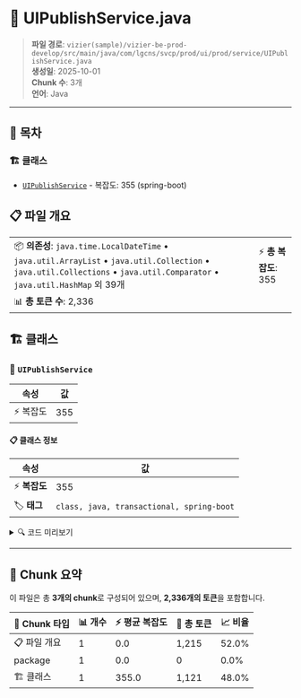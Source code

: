 # 📄 UIPublishService.java

> **파일 경로**: `vizier(sample)/vizier-be-prod-develop/src/main/java/com/lgcns/svcp/prod/ui/prod/service/UIPublishService.java`  
> **생성일**: 2025-10-01  
> **Chunk 수**: 3개  
> **언어**: Java
---

## 📑 목차

### 🏗️ 클래스
- [`UIPublishService`](#class-uipublishservice) - 복잡도: 355 (spring-boot)

## 📋 파일 개요

| | |
|--|--|
| 📦 **의존성**: `java.time.LocalDateTime` • `java.util.ArrayList` • `java.util.Collection` • `java.util.Collections` • `java.util.Comparator` • `java.util.HashMap` 외 39개 | ⚡ **총 복잡도**: 355 |
| 📊 **총 토큰 수**: 2,336 |  |



## 🏗️ 클래스

### <a id="class-uipublishservice"></a>🎯 `UIPublishService`

| 속성 | 값 |
|------|----|
| ⚡ 복잡도 | 355 |



#### 📋 클래스 정보

| 속성 | 값 |
|------|----|
| ⚡ **복잡도** | 355 || 📍 **라인 범위** | 54-54 |
| 🏷️ **태그** | `class, java, transactional, spring-boot` || 🏗️ **프레임워크** | `spring-boot` |

<details>
<summary>🔍 코드 미리보기</summary>

```java
public class UIPublishService {
	private final CommonDao commonDao;
	private final UINotificationService uiNotificationService;

	public PageResult<?> searchChngDataDetail(ChngDataListLSearchReqDto reqDto) {
		return commonDao.selectPagedList("Ui-publish.searchChngDataDetail", reqDto);
	}

	public PageResult<?> searchPubRqstTaskMaster(PubRqstTaskMSearchReqDto reqDto) {
		// Trigger updatePubRqstTaskStatus
		commonDao.update("Ui-publish.updatePubRqstTaskStatus");

		return commonDao.selectPagedList("Ui-publish.searchPubRqstTaskMaster", reqDto);
	}

	public PubPackageDto retrievePackage(String pubRqstTaskCode) {
		Map<String, String> params = new HashMap<>();
		params.put("pubRqstTaskCode", pubRqstTaskCode);

		// Trigger updatePubRqstTaskStatus
		commonDao.update("Ui-publish.updatePubRqstTa...
```

**Chunk 정보**
- 🆔 **ID**: `d48bea7e32ad`
- 📍 **라인**: 54-54
- 📊 **토큰**: 1121
- 🏷️ **태그**: `class, java, transactional, spring-boot`

</details>

---





## 🧩 Chunk 요약

이 파일은 총 **3개의 chunk**로 구성되어 있으며, **2,336개의 토큰**을 포함합니다.

| 🧩 Chunk 타입 | 📊 개수 | ⚡ 평균 복잡도 | 📝 총 토큰 | 📈 비율 |
|---------------|--------|-------------|----------|--------|
| 📋 파일 개요 | 1 | 0.0 | 1,215 | 52.0% |
| package | 1 | 0.0 | 0 | 0.0% |
| 🏗️ 클래스 | 1 | 355.0 | 1,121 | 48.0% |

